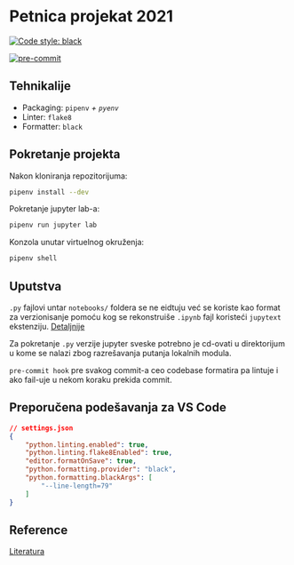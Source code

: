 # Petnica projekat 2021

[![Code style: black](https://img.shields.io/badge/code%20style-black-000000.svg)](https://github.com/psf/black)

[![pre-commit](https://img.shields.io/badge/pre--commit-enabled-brightgreen?logo=pre-commit&logoColor=white)](https://github.com/pre-commit/pre-commit)


## Tehnikalije
- Packaging: `pipenv` *+ `pyenv`*
- Linter: `flake8`
- Formatter: `black`


## Pokretanje projekta
Nakon kloniranja repozitorijuma:
```bash
pipenv install --dev
```
Pokretanje jupyter lab-a:
```bash
pipenv run jupyter lab
```
Konzola unutar virtuelnog okruženja:
```bash
pipenv shell
```

## Uputstva
`.py` fajlovi untar `notebooks/` foldera se ne eidtuju već se koriste kao format za verzionisanje pomoću kog se rekonstruiše `.ipynb` fajl koristeći `jupytext` ekstenziju. [Detaljnije](https://jupytext.readthedocs.io/en/latest/examples.html#collaborating-on-jupyter-notebooks)

Za pokretanje `.py` verzije jupyter sveske potrebno je cd-ovati u direktorijum u kome se nalazi zbog razrešavanja putanja lokalnih modula.

`pre-commit hook` pre svakog commit-a ceo codebase formatira pa lintuje i ako fail-uje u nekom koraku prekida commit.


## Preporučena podešavanja za VS Code
```json
// settings.json
{
    "python.linting.enabled": true,
    "python.linting.flake8Enabled": true,
    "editor.formatOnSave": true,
    "python.formatting.provider": "black",
    "python.formatting.blackArgs": [
        "--line-length=79"
    ]
}
```

## Reference
[Literatura](./literatura.md)
